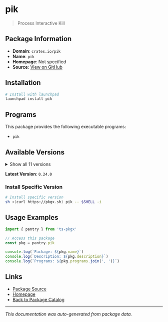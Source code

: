 # pik

> Process Interactive Kill

## Package Information

- **Domain**: `crates.io/pik`
- **Name**: `pik`
- **Homepage**: Not specified
- **Source**: [View on GitHub](https://github.com/pkgxdev/pantry/tree/main/projects/crates.io/pik/package.yml)

## Installation

```bash
# Install with launchpad
launchpad install pik
```

## Programs

This package provides the following executable programs:

- `pik`

## Available Versions

<details>
<summary>Show all 11 versions</summary>

- `0.24.0`, `0.23.1`, `0.23.0`, `0.22.0`, `0.21.0`
- `0.20.0`, `0.19.0`, `0.18.1`, `0.18.0`, `0.17.0`
- `0.16.0`

</details>

**Latest Version**: `0.24.0`

### Install Specific Version

```bash
# Install specific version
sh <(curl https://pkgx.sh) pik -- $SHELL -i
```

## Usage Examples

```typescript
import { pantry } from 'ts-pkgx'

// Access this package
const pkg = pantry.pik

console.log(`Package: ${pkg.name}`)
console.log(`Description: ${pkg.description}`)
console.log(`Programs: ${pkg.programs.join(', ')}`)
```

## Links

- [Package Source](https://github.com/pkgxdev/pantry/tree/main/projects/crates.io/pik/package.yml)
- [Homepage](#)
- [Back to Package Catalog](../../package-catalog.md)

---

*This documentation was auto-generated from package data.*
